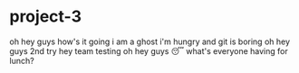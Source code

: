 # project-3

oh hey guys how's it going
i am a ghost
i'm hungry and git is boring
oh hey guys 2nd try
hey team testing
oh hey guys
😴
what's everyone having for lunch?

